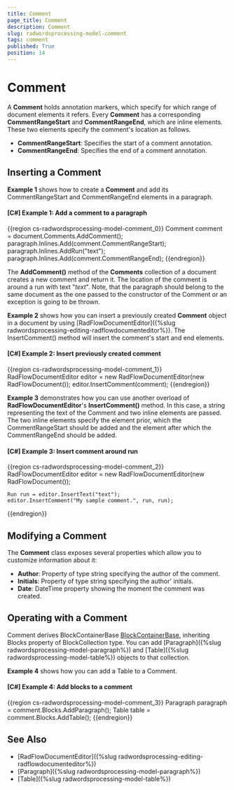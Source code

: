```yaml
---
title: Comment
page_title: Comment
description: Comment
slug: radwordsprocessing-model-comment
tags: comment
published: True
position: 14
---
```


# Comment



A __Comment__ holds annotation markers, which specify for which range of document elements it refers. Every __Comment__ has a corresponding __CommentRangeStart__ and __CommentRangeEnd__, which are inline elements. These two elements specify the comment's location as follows.
      

* __CommentRangeStart__: Specifies the start of a comment annotation.
* __CommentRangeEnd__: Specifies the end of a comment annotation.
          

## Inserting a Comment

__Example 1__ shows how to create a __Comment__ and add its CommentRangeStart and CommentRangeEnd elements in a paragraph.
        

#### __[C#] Example 1: Add a comment to a paragraph__

{{region cs-radwordsprocessing-model-comment_0}}
	Comment comment = document.Comments.AddComment();
	paragraph.Inlines.Add(comment.CommentRangeStart);
	paragraph.Inlines.AddRun("text");
	paragraph.Inlines.Add(comment.CommentRangeEnd);
{{endregion}}



The __AddComment()__ method of the __Comments__ collection of a document creates a new comment and return it. The location of the comment is around a run with text "*text*". Note, that the paragraph should belong to the same document as the one passed to the constructor of the Comment or an exception is going to be thrown.
        

__Example 2__ shows how you can insert a previously created __Comment__ object in a document by using [RadFlowDocumentEditor]({%slug radwordsprocessing-editing-radflowdocumenteditor%}). The InsertComment() method will insert the comment's start and end elements.
        

#### __[C#] Example 2: Insert previously created comment__

{{region cs-radwordsprocessing-model-comment_1}}
	RadFlowDocumentEditor editor = new RadFlowDocumentEditor(new RadFlowDocument());
	editor.InsertComment(comment);
{{endregion}}



__Example 3__ demonstrates how you can use another overload of __RadFlowDocumentEditor__'s __InsertComment()__ method. In this case, a string representing the text of the Comment and two inline elements are passed. The two inline elements specify the element prior, which the CommentRangeStart should be added and the element after which the CommentRangeEnd should be added.
        

#### __[C#] Example 3: Insert comment around run__

{{region cs-radwordsprocessing-model-comment_2}}
	RadFlowDocumentEditor editor = new RadFlowDocumentEditor(new RadFlowDocument());
	
	Run run = editor.InsertText("text");
	editor.InsertComment("My sample comment.", run, run);
{{endregion}}



## Modifying a Comment

The __Comment__ class exposes several properties which allow you to customize information about it:
        

* __Author__: Property of type string specifying the author of the comment.
* __Initials__:  Property of type string specifying the author' initials.
* __Date__: DateTime property showing the moment the comment was created.
            

## Operating with a Comment

Comment derives BlockContainerBase [BlockContainerBase](https://docs.telerik.com/devtools/document-processing/api/Telerik.Windows.Documents.Flow.Model.BlockContainerBase.html), inheriting Blocks property of BlockCollection type. You can add [Paragraph]({%slug radwordsprocessing-model-paragraph%}) and [Table]({%slug radwordsprocessing-model-table%}) objects to that collection.
        

__Example 4__ shows how you can add a Table to a Comment.
        

#### __[C#] Example 4: Add blocks to a comment__

{{region cs-radwordsprocessing-model-comment_3}}
	Paragraph paragraph = comment.Blocks.AddParagraph();
	Table table = comment.Blocks.AddTable();
{{endregion}}



## See Also

 * [RadFlowDocumentEditor]({%slug radwordsprocessing-editing-radflowdocumenteditor%})
 * [Paragraph]({%slug radwordsprocessing-model-paragraph%})
 * [Table]({%slug radwordsprocessing-model-table%})
